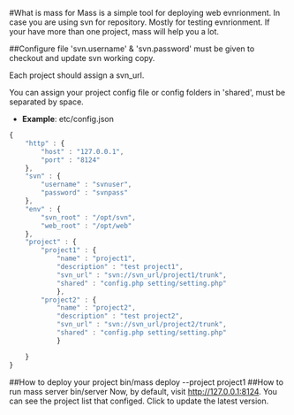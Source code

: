 #What is mass for
Mass is a simple tool for deploying web evnrionment. In case you are using svn for repository. Mostly for testing evnrionment.
If your have more than one project, mass will help you a lot.

##Configure file
'svn.username' & 'svn.password' must be given to checkout and update svn working copy.

Each project should assign a svn_url.

You can assign your project config file or config folders in 'shared', must be separated by space.

- **Example**: etc/config.json

```javascript
{
    "http" : {                                                                                                                                                 
        "host" : "127.0.0.1",
        "port" : "8124"
    },  
    "svn" : { 
        "username" : "svnuser",
        "password" : "svnpass"
    },  
    "env" : { 
        "svn_root" : "/opt/svn", 
        "web_root" : "/opt/web"
    },  
    "project" : { 
        "project1" : { 
            "name" : "project1",
            "description" : "test project1",
            "svn_url" : "svn://svn_url/project1/trunk",
            "shared" : "config.php setting/setting.php"
            },  
        "project2" : { 
            "name" : "project2",
            "description" : "test project2",
            "svn_url" : "svn://svn_url/project2/trunk",
            "shared" : "config.php setting/setting.php"
            }   

    }   
}
```

##How to deploy your project
        bin/mass deploy --project project1
##How to run mass server
        bin/server
Now, by default, visit http://127.0.0.1:8124. You can see the project list that configed.
Click to update the latest version.


